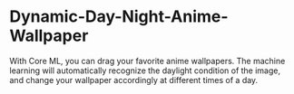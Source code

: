 # Dynamic-Day-Night-Anime-Wallpaper
With Core ML, you can drag your favorite anime wallpapers. The machine learning will automatically recognize the daylight condition of the image, and change your wallpaper accordingly at different times of a day.
